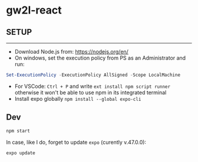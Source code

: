 # gw2l-react

## SETUP

----
- Download Node.js from: https://nodejs.org/en/
- On windows, set the execution policy from PS as an Administrator and run:
```powershell
Set-ExecutionPolicy -ExecutionPolicy AllSigned -Scope LocalMachine
```
- For VSCode: `Ctrl + P` and write ``ext install npm script runner`` otherwise it won't be able to use npm in its integrated terminal
- Install expo globally `npm install --global expo-cli`


## Dev

```sh
npm start
```

In case, like I do, forget to update `expo` (curently v.47.0.0):
```sh
expo update
```